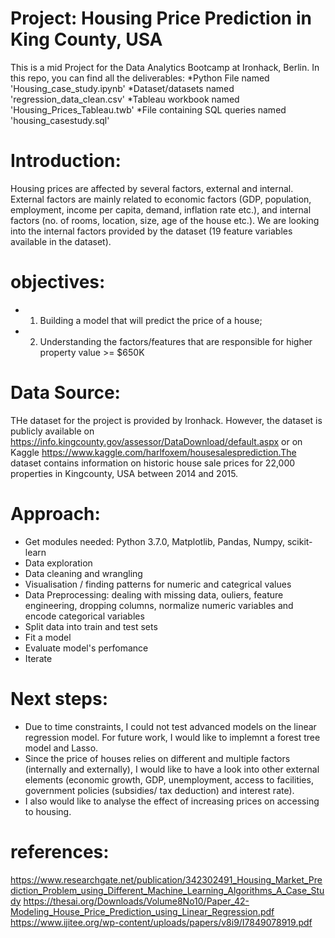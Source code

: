 # Project: Housing Price Prediction in King County, USA 

This is a mid Project for the Data Analytics Bootcamp at Ironhack, Berlin. In this repo, you can find all the deliverables: 
*Python File named 'Housing_case_study.ipynb'
*Dataset/datasets named 'regression_data_clean.csv'
*Tableau workbook named 'Housing_Prices_Tableau.twb'
*File containing SQL queries named 'housing_casestudy.sql'


# Introduction:
Housing prices are affected by several factors, external and internal. External factors are mainly related to economic factors (GDP, population, employment, income per capita, demand, inflation rate etc.), and internal factors (no. of rooms, location, size, age of the house etc.).
We are looking into the internal factors provided by the dataset (19 feature variables available in the dataset). 

# objectives:
* 1. Building a model that will predict the price of a house;
* 2. Understanding the factors/features that are responsible for higher property value >= $650K

# Data Source:
THe dataset for the project is provided by Ironhack. However, the dataset is publicly available on https://info.kingcounty.gov/assessor/DataDownload/default.aspx or on Kaggle https://www.kaggle.com/harlfoxem/housesalesprediction.The dataset contains information on historic house sale prices for 22,000 properties in Kingcounty, USA between 2014 and 2015. 

# Approach:
* Get modules needed: Python 3.7.0, Matplotlib, Pandas, Numpy, scikit-learn
* Data exploration 
* Data cleaning and wrangling
* Visualisation / finding patterns for numeric and categrical values
* Data Preprocessing: dealing with missing data, ouliers, feature engineering, dropping columns, normalize numeric variables and encode categorical variables
* Split data into train and test sets
* Fit a model 
* Evaluate model's perfomance
* Iterate

# Next steps:
* Due to time constraints, I could not test advanced models on the linear regression model. For future work, I would like to implemnt a forest tree model and Lasso.
* Since the price of houses relies on different and multiple factors (internally and externally), I would like to have a look into other external elements (economic growth, GDP, unemployment, access to facilities, government policies (subsidies/ tax deduction) and interest rate).
* I also would like to analyse the effect of increasing prices on accessing to housing. 

# references:
https://www.researchgate.net/publication/342302491_Housing_Market_Prediction_Problem_using_Different_Machine_Learning_Algorithms_A_Case_Study https://thesai.org/Downloads/Volume8No10/Paper_42-Modeling_House_Price_Prediction_using_Linear_Regression.pdf https://www.ijitee.org/wp-content/uploads/papers/v8i9/I7849078919.pdf




